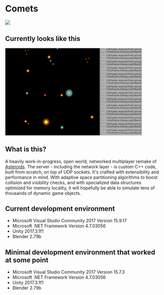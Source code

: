 # Comets
![](https://github.com/szmate1618/hello-world/comets/.github/workflows/vscpp.yml/badge.svg)
## Currently looks like this
![Yay!!!](Images/yay.gif)
## What is this?
A heavily work-in-progress, open world, networked multiplayer remake of [Asteroids](https://en.wikipedia.org/wiki/Asteroids_(video_game)).
The server - including the network layer - is custom C++ code, built from scratch, on top of UDP sockets.
It's crafted with extensibility and performance in mind. With adaptive space partitioning algorithms to boost collision and visibility checks,
and with specialized data structures optimized for memory locality, it will hopefully be able to simulate tens of thousands of dynamic game objects.
## Current development environment
* Microsoft Visual Studio Community 2017 Version 15.9.17
* Microsoft .NET Framework Version 4.7.03056
* Unity 2017.3.1f1
* Blender 2.79b
## Minimal development environment that worked at some point
* Microsoft Visual Studio Community 2017 Version 15.7.3
* Microsoft .NET Framework Version 4.7.03056
* Unity 2017.3.1f1
* Blender 2.79b
